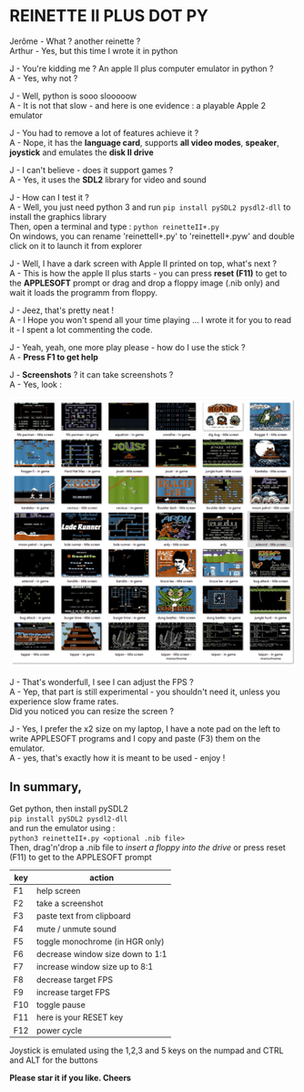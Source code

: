 
# REINETTE II PLUS DOT PY

Jerôme - What ? another reinette ?  
Arthur - Yes, but this time I wrote it in python    

J - You're kidding me ? An apple II plus computer emulator in python ?  
A - Yes, why not ?  

J - Well, python is sooo slooooow  
A - It is not that slow - and here is one evidence : a playable Apple 2 emulator  

J - You had to remove a lot of features achieve it ?  
A - Nope, it has the **language card**, supports **all video modes**, **speaker**, **joystick** and emulates the **disk II drive**    
 
J - I can't believe - does it support games ?  
A - Yes, it uses the **SDL2** library for video and sound  

J - How can I test it ?  
A - Well, you just need python 3 and run ```pip install pySDL2 pysdl2-dll``` to install the graphics library  
    Then, open a terminal and type : ```python reinetteII+.py```    
    On windows, you can rename 'reinetteII+.py' to 'reinetteII+.pyw' and double click on it to launch it from explorer  

J - Well, I have a dark screen with Apple II printed on top, what's next ?  
A - This is how the apple II plus starts - you can press **reset (F11)** to get to the **APPLESOFT** prompt or drag and drop a floppy image (.nib only) and wait it loads the programm from floppy.  

J - Jeez, that's pretty neat !  
A - I Hope you won't spend all your time playing ... I wrote it for you to read it - I spent a lot commenting the code.  

J - Yeah, yeah, one more play please - how do I use the stick ?  
A - **Press F1 to get help**  

J - **Screenshots** ? it can take screenshots ?  
A - Yes, look :   

![screenshots](assets/screenshots.png)

J - That's wonderfull, I see I can adjust the FPS ?  
A - Yep, that part is still experimental - you shouldn't need it, unless you experience slow frame rates.  
    Did you noticed you can resize the screen ?  

J - Yes, I prefer the x2 size on my laptop, I have a note pad on the left to write APPLESOFT programs and I copy and paste (F3) them on the emulator.  
A - yes, that's exactly how it is meant to be used - enjoy !  


## In summary,

Get python, then install pySDL2   
```pip install pySDL2 pysdl2-dll```  
and run the emulator using :  
```python3 reinetteII+.py <optional .nib file>```  
Then, drag'n'drop a .nib file to *insert a floppy into the drive* or press reset (F11) to get to the APPLESOFT prompt  


| key  | action                             |
|------|------------------------------------|
| F1   | help screen                        | 
| F2   | take a screenshot                  | 
| F3   | paste text from clipboard          | 
| F4   | mute / unmute sound                | 
| F5   | toggle monochrome (in HGR only)    | 
| F6   | decrease window size down to 1:1   | 
| F7   | increase window size up to 8:1     | 
| F8   | decrease target FPS                | 
| F9   | increase target FPS                | 
| F10  | toggle pause                       | 
| F11  | here is your RESET key             | 
| F12  | power cycle                        | 


Joystick is emulated using the 1,2,3 and 5 keys on the numpad and CTRL and ALT for the buttons    


**Please star it if you like. Cheers**  
